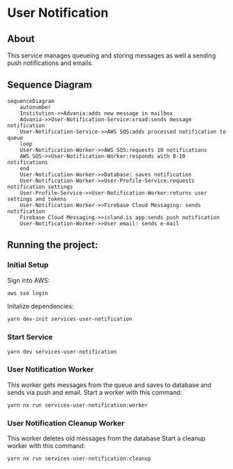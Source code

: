 # User Notification

## About

This service manages queueing and storing messages as well a sending push notifications and emails.

## Sequence Diagram
```mermaid
sequenceDiagram
    autonumber
    Institution->>Advania:adds new message in mailbox
    Advania->>User-Notification-Service:xroad:sends message notification
    User-Notification-Service->>AWS SQS:adds processed notification to queue
    loop
    User-Notification-Worker->>AWS SQS:requests 10 notifications
    AWS SQS->>User-Notification-Worker:responds with 0-10 notifications
    end
    User-Notification-Worker->>Database: saves notification
    User-Notification-Worker->>User-Profile-Service:requests notification settings
    User-Profile-Service->>User-Notification-Worker:returns user settings and tokens
    User-Notification-Worker->>Firebase Cloud Messaging: sends notification
    Firebase Cloud Messaging->>island.is app:sends push notification
    User-Notification-Worker->>User email: sends e-mail
```



## Running the project:

### Initial Setup

Sign into AWS:
```sh
aws sso login
```

Initalize dependencies:
```sh
yarn dev-init services-user-notification
```

### Start Service
```sh
yarn dev services-user-notification
```

### User Notification Worker
This worker gets messages from the queue and saves to database and sends via push and email.
Start a worker with this command:
```sh
yarn nx run services-user-notification:worker
```

### User Notification Cleanup Worker
This worker deletes old messages from the database 
Start a cleanup worker with this command:
```sh
yarn nx run services-user-notification:cleanup
```